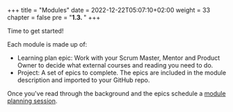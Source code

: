 +++
title = "Modules"
date = 2022-12-22T05:07:10+02:00
weight = 33
chapter = false 
pre = "<b>1.3. </b>"
+++

Time to get started!

Each module is made up of:
* Learning plan epic: Work with your Scrum Master, Mentor and Product Owner to decide what external courses and reading you need to do.
* Project: A set of epics to complete. The epics are included in the module description and imported to your GitHub repo.

Once you've read through the background and the epics 
schedule a [module planning session](../ways-of-working/rituals-artfifacts#module-planning).